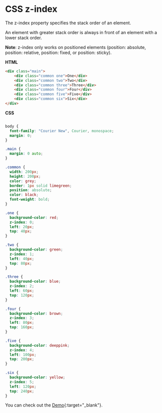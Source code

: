 


# CSS z-index



The z-index property specifies the stack order of an element.

An element with greater stack order is always in front of an element with a lower stack order.

**Note**: z-index only works on positioned elements (position: absolute, position: relative, position: fixed, or position: sticky).


**HTML**

```html
<div class="main">
    <div class="common one">One</div>
    <div class="common two">Two</div>
    <div class="common three">Three</div>
    <div class="common four">Four</div>
    <div class="common five">Five</div>
    <div class="common six">Six</div>
</div>
```

**CSS**

```css

body {
  font-family: "Courier New", Courier, monospace;
  margin: 0;
}

.main {
  margin: 0 auto;
}

.common {
  width: 200px;
  height: 200px;
  color: grey;
  border: 1px solid limegreen;
  position: absolute;
  color: black;
  font-weight: bold;
}

.one {
  background-color: red;
  z-index: 0;
  left: 20px;
  top: 40px;
}

.two {
  background-color: green;
  z-index: 1;
  left: 40px;
  top: 80px;
}

.three {
  background-color: blue;
  z-index: 2;
  left: 60px;
  top: 120px;
}

.four {
  background-color: brown;
  z-index: 3;
  left: 80px;
  top: 160px;
}

.five {
  background-color: deeppink;
  z-index: 4;
  left: 100px;
  top: 200px;
}

.six {
  background-color: yellow;
  z-index: 5;
  left: 120px;
  top: 240px;
}

```

You can check out the [Demo](https://praveenorugantitech.github.io/praveenorugantitech-css-course/9_z-index/Demo){:target="_blank"}.





